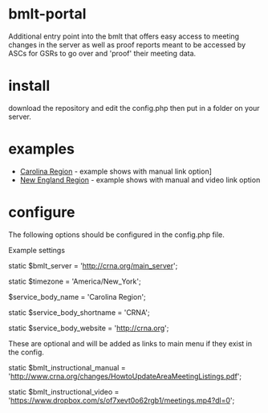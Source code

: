 # bmlt-portal
Additional entry point into the bmlt that offers easy access to meeting changes in the server as well as proof reports meant to be accessed by ASCs for GSRs to go over and 'proof' their meeting data.

# install
download the repository and edit the config.php then put in a folder on your server.

# examples
 * [Carolina Region](http://crna.org/changes) - example shows with manual link option]
 * [New England Region](https://nerna.org/changes) - example shows with manual and video link option

# configure
The following options should be configured in the config.php file.

Example settings

static $bmlt_server = 'http://crna.org/main_server';

static $timezone = 'America/New_York';

$service_body_name = 'Carolina Region';

static $service_body_shortname = 'CRNA';

static $service_body_website = 'http://crna.org';




These are optional and will be added as links to main menu if they exist in the config.

static $bmlt_instructional_manual = 'http://www.crna.org/changes/HowtoUpdateAreaMeetingListings.pdf';

static $bmlt_instructional_video = 'https://www.dropbox.com/s/of7xevt0o62rgb1/meetings.mp4?dl=0';